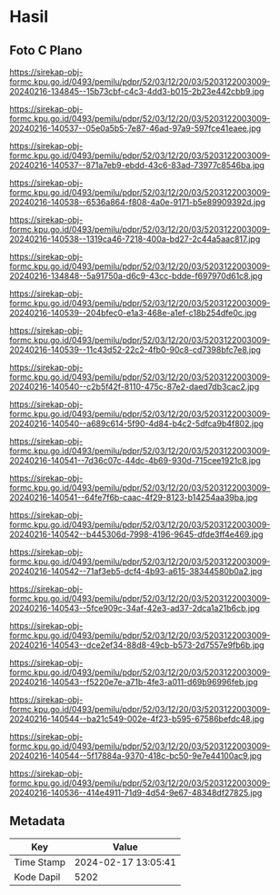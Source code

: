# Hasil

## Foto C Plano

https://sirekap-obj-formc.kpu.go.id/0493/pemilu/pdpr/52/03/12/20/03/5203122003009-20240216-134845--15b73cbf-c4c3-4dd3-b015-2b23e442cbb9.jpg

https://sirekap-obj-formc.kpu.go.id/0493/pemilu/pdpr/52/03/12/20/03/5203122003009-20240216-140537--05e0a5b5-7e87-46ad-97a9-597fce41eaee.jpg

https://sirekap-obj-formc.kpu.go.id/0493/pemilu/pdpr/52/03/12/20/03/5203122003009-20240216-140537--871a7eb9-ebdd-43c6-83ad-73977c8546ba.jpg

https://sirekap-obj-formc.kpu.go.id/0493/pemilu/pdpr/52/03/12/20/03/5203122003009-20240216-140538--6536a864-f808-4a0e-9171-b5e89909392d.jpg

https://sirekap-obj-formc.kpu.go.id/0493/pemilu/pdpr/52/03/12/20/03/5203122003009-20240216-140538--1319ca46-7218-400a-bd27-2c44a5aac817.jpg

https://sirekap-obj-formc.kpu.go.id/0493/pemilu/pdpr/52/03/12/20/03/5203122003009-20240216-134848--5a91750a-d6c9-43cc-bdde-f697970d61c8.jpg

https://sirekap-obj-formc.kpu.go.id/0493/pemilu/pdpr/52/03/12/20/03/5203122003009-20240216-140539--204bfec0-e1a3-468e-a1ef-c18b254dfe0c.jpg

https://sirekap-obj-formc.kpu.go.id/0493/pemilu/pdpr/52/03/12/20/03/5203122003009-20240216-140539--11c43d52-22c2-4fb0-90c8-cd7398bfc7e8.jpg

https://sirekap-obj-formc.kpu.go.id/0493/pemilu/pdpr/52/03/12/20/03/5203122003009-20240216-140540--c2b5f42f-8110-475c-87e2-daed7db3cac2.jpg

https://sirekap-obj-formc.kpu.go.id/0493/pemilu/pdpr/52/03/12/20/03/5203122003009-20240216-140540--a689c614-5f90-4d84-b4c2-5dfca9b4f802.jpg

https://sirekap-obj-formc.kpu.go.id/0493/pemilu/pdpr/52/03/12/20/03/5203122003009-20240216-140541--7d36c07c-44dc-4b69-930d-715cee1921c8.jpg

https://sirekap-obj-formc.kpu.go.id/0493/pemilu/pdpr/52/03/12/20/03/5203122003009-20240216-140541--64fe7f6b-caac-4f29-8123-b14254aa39ba.jpg

https://sirekap-obj-formc.kpu.go.id/0493/pemilu/pdpr/52/03/12/20/03/5203122003009-20240216-140542--b445306d-7998-4196-9645-dfde3ff4e469.jpg

https://sirekap-obj-formc.kpu.go.id/0493/pemilu/pdpr/52/03/12/20/03/5203122003009-20240216-140542--71af3eb5-dcf4-4b93-a615-38344580b0a2.jpg

https://sirekap-obj-formc.kpu.go.id/0493/pemilu/pdpr/52/03/12/20/03/5203122003009-20240216-140543--5fce909c-34af-42e3-ad37-2dca1a21b6cb.jpg

https://sirekap-obj-formc.kpu.go.id/0493/pemilu/pdpr/52/03/12/20/03/5203122003009-20240216-140543--dce2ef34-88d8-49cb-b573-2d7557e9fb6b.jpg

https://sirekap-obj-formc.kpu.go.id/0493/pemilu/pdpr/52/03/12/20/03/5203122003009-20240216-140543--f5220e7e-a71b-4fe3-a011-d69b96996feb.jpg

https://sirekap-obj-formc.kpu.go.id/0493/pemilu/pdpr/52/03/12/20/03/5203122003009-20240216-140544--ba21c549-002e-4f23-b595-67586befdc48.jpg

https://sirekap-obj-formc.kpu.go.id/0493/pemilu/pdpr/52/03/12/20/03/5203122003009-20240216-140544--5f17884a-9370-418c-bc50-9e7e44100ac9.jpg

https://sirekap-obj-formc.kpu.go.id/0493/pemilu/pdpr/52/03/12/20/03/5203122003009-20240216-140536--414e4911-71d9-4d54-9e67-48348df27825.jpg


## Metadata

| Key        | Value               |
| ---------- | ------------------- |
| Time Stamp | 2024-02-17 13:05:41 |
| Kode Dapil | 5202                |



